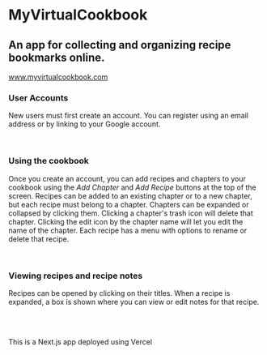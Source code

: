# **MyVirtualCookbook**

## An app for collecting and organizing recipe bookmarks online.

www.myvirtualcookbook.com

### User Accounts

New users must first create an account. You can register using an email address or by linking to your Google account.

<br>

### Using the cookbook

Once you create an account, you can add recipes and chapters to your cookbook using the _Add Chapter_ and _Add Recipe_ buttons at the top of the screen. Recipes can be added to an existing chapter or to a new chapter, but each recipe must belong to a chapter. Chapters can be expanded or collapsed by clicking them. Clicking a chapter's trash icon will delete that chapter. Clicking the edit icon by the chapter name will let you edit the name of the chapter. Each recipe has a menu with options to rename or delete that recipe.

<br>

### Viewing recipes and recipe notes

Recipes can be opened by clicking on their titles. When a recipe is expanded, a box is shown where you can view or edit notes for that recipe.

<br>    
<br>

This is a Next.js app deployed using Vercel
